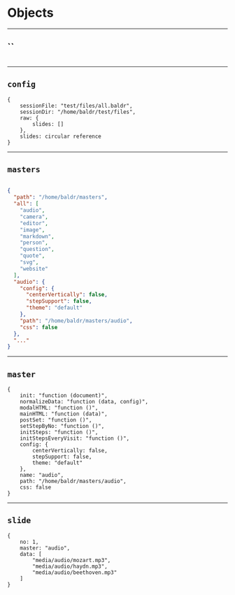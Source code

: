# Objects

------------------------------------------------------------------------

## ``

```

```

------------------------------------------------------------------------

## `config`

```
{
    sessionFile: "test/files/all.baldr",
    sessionDir: "/home/baldr/test/files",
    raw: {
        slides: []
    },
    slides: circular reference
}
```

------------------------------------------------------------------------

## `masters`

```json

{
  "path": "/home/baldr/masters",
  "all": [
    "audio",
    "camera",
    "editor",
    "image",
    "markdown",
    "person",
    "question",
    "quote",
    "svg",
    "website"
  ],
  "audio": {
    "config": {
      "centerVertically": false,
      "stepSupport": false,
      "theme": "default"
    },
    "path": "/home/baldr/masters/audio",
    "css": false
  },
  "..."
}

```

------------------------------------------------------------------------

## `master`

```
{
    init: "function (document)",
    normalizeData: "function (data, config)",
    modalHTML: "function ()",
    mainHTML: "function (data)",
    postSet: "function ()",
    setStepByNo: "function ()",
    initSteps: "function ()",
    initStepsEveryVisit: "function ()",
    config: {
        centerVertically: false,
        stepSupport: false,
        theme: "default"
    },
    name: "audio",
    path: "/home/baldr/masters/audio",
    css: false
}
```

------------------------------------------------------------------------

## `slide`

```
{
    no: 1,
    master: "audio",
    data: [
        "media/audio/mozart.mp3",
        "media/audio/haydn.mp3",
        "media/audio/beethoven.mp3"
    ]
}
```

